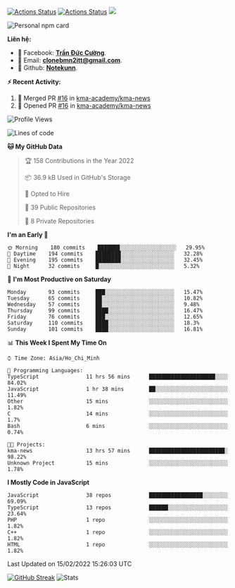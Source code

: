 [![Actions Status](https://github.com/Notekunn/Notekunn/workflows/wakatime-stats/badge.svg)](https://github.com/Notekunn/Notekunn/actions)
[![Actions Status](https://github.com/Notekunn/Notekunn/workflows/update-gh-activity/badge.svg)](https://github.com/Notekunn/Notekunn/actions)
![](https://visitor-badge.glitch.me/badge?page_id=notekunn.notekunn)

<!--![Notekunn](https://count.getloli.com/get/@notekunn)-->

<!--![Meme](https://media1.tenor.com/images/1c6140897565e34a4e98f618e220dc0d/tenor.gif)-->

![Personal npm card](https://i.imgur.com/mi8nZo1.png)

**Liên hệ:**

- 🐋 Facebook: **[Trần Đức Cường](https://www.facebook.com/ShiinDz)**.
- 🐍 Email: **[clonebmn2itt@gmail.com](mailto:clonebmn2itt@gmail.com)**.
- 🐬 Github: **[Notekunn](https://github.com/Notekunn)**.

**:zap: Recent Activity:**

<!--START_SECTION:activity-->
1. 🎉 Merged PR [#16](https://github.com/kma-academy/kma-news/pull/16) in [kma-academy/kma-news](https://github.com/kma-academy/kma-news)
2. 💪 Opened PR [#16](https://github.com/kma-academy/kma-news/pull/16) in [kma-academy/kma-news](https://github.com/kma-academy/kma-news)
<!--END_SECTION:activity-->

<!--START_SECTION:waka-->
![Profile Views](http://img.shields.io/badge/Profile%20Views-59-blue)

![Lines of code](https://img.shields.io/badge/From%20Hello%20World%20I%27ve%20Written-312%20Thousand%20lines%20of%20code-blue)

**🐱 My GitHub Data** 

> 🏆 158 Contributions in the Year 2022
 > 
> 📦 36.9 kB Used in GitHub's Storage 
 > 
> 💼 Opted to Hire
 > 
> 📜 39 Public Repositories 
 > 
> 🔑 8 Private Repositories  
 > 
**I'm an Early 🐤** 

```text
🌞 Morning    180 commits    ███████░░░░░░░░░░░░░░░░░░   29.95% 
🌆 Daytime    194 commits    ████████░░░░░░░░░░░░░░░░░   32.28% 
🌃 Evening    195 commits    ████████░░░░░░░░░░░░░░░░░   32.45% 
🌙 Night      32 commits     █░░░░░░░░░░░░░░░░░░░░░░░░   5.32%

```
📅 **I'm Most Productive on Saturday** 

```text
Monday       93 commits     ███░░░░░░░░░░░░░░░░░░░░░░   15.47% 
Tuesday      65 commits     ██░░░░░░░░░░░░░░░░░░░░░░░   10.82% 
Wednesday    57 commits     ██░░░░░░░░░░░░░░░░░░░░░░░   9.48% 
Thursday     99 commits     ████░░░░░░░░░░░░░░░░░░░░░   16.47% 
Friday       76 commits     ███░░░░░░░░░░░░░░░░░░░░░░   12.65% 
Saturday     110 commits    ████░░░░░░░░░░░░░░░░░░░░░   18.3% 
Sunday       101 commits    ████░░░░░░░░░░░░░░░░░░░░░   16.81%

```


📊 **This Week I Spent My Time On** 

```text
⌚︎ Time Zone: Asia/Ho_Chi_Minh

💬 Programming Languages: 
TypeScript               11 hrs 56 mins      █████████████████████░░░░   84.02% 
JavaScript               1 hr 38 mins        ██░░░░░░░░░░░░░░░░░░░░░░░   11.49% 
Other                    15 mins             ░░░░░░░░░░░░░░░░░░░░░░░░░   1.82% 
C                        14 mins             ░░░░░░░░░░░░░░░░░░░░░░░░░   1.7% 
Bash                     6 mins              ░░░░░░░░░░░░░░░░░░░░░░░░░   0.74%

🐱‍💻 Projects: 
kma-news                 13 hrs 57 mins      ████████████████████████░   98.22% 
Unknown Project          15 mins             ░░░░░░░░░░░░░░░░░░░░░░░░░   1.78%

```

**I Mostly Code in JavaScript** 

```text
JavaScript               38 repos            █████████████████░░░░░░░░   69.09% 
TypeScript               13 repos            ██████░░░░░░░░░░░░░░░░░░░   23.64% 
PHP                      1 repo              ░░░░░░░░░░░░░░░░░░░░░░░░░   1.82% 
C++                      1 repo              ░░░░░░░░░░░░░░░░░░░░░░░░░   1.82% 
HTML                     1 repo              ░░░░░░░░░░░░░░░░░░░░░░░░░   1.82%

```



 Last Updated on 15/02/2022 15:26:03 UTC
<!--END_SECTION:waka-->

[![GitHub Streak](http://github-readme-streak-stats.herokuapp.com?user=notekunn&theme=radical&date_format=j%2Fn%5B%2FY%5D)](https://git.io/streak-stats)
![Stats](https://github-readme-stats.vercel.app/api?username=notekunn&show_icons=true&theme=radical&count_private=true)
